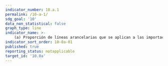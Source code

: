 ```yaml
---
indicator_number: 10.a.1
permalink: /10-a-1/
sdg_goal: '10'
data_non_statistical: false
graph_type: line
indicator_name: >-
    (a) Proporción de líneas arancelarias que se aplican a las importaciones de los países menos adelantados y los países en desarrollo con arancel cero
indicator_sort_order: 10-0a-01
published: true
reporting_status: notapplicable
target_id: '10.0a'
---
```

